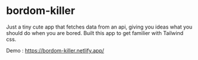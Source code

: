 # bordom-killer
Just a tiny cute app that fetches data from an api, giving you ideas what you should do when you are bored. 
Built this app to get familier with Tailwind css.


Demo : https://bordom-killer.netlify.app/
